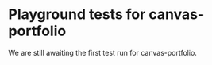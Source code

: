 # Playground tests for canvas-portfolio
We are still awaiting the first test run for canvas-portfolio.
